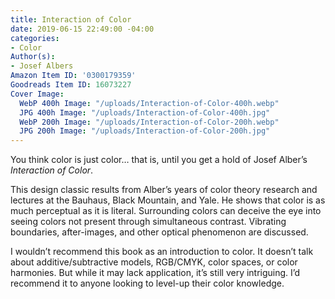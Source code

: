 ```yaml
---
title: Interaction of Color
date: 2019-06-15 22:49:00 -04:00
categories:
- Color
Author(s):
- Josef Albers
Amazon Item ID: '0300179359'
Goodreads Item ID: 16073227
Cover Image:
  WebP 400h Image: "/uploads/Interaction-of-Color-400h.webp"
  JPG 400h Image: "/uploads/Interaction-of-Color-400h.jpg"
  WebP 200h Image: "/uploads/Interaction-of-Color-200h.webp"
  JPG 200h Image: "/uploads/Interaction-of-Color-200h.jpg"
---
```


You think color is just color… that is, until you get a hold of Josef Alber’s *Interaction of Color*.

This design classic results from Alber’s years of color theory research and lectures at the Bauhaus, Black Mountain, and Yale. He shows that color is as much perceptual as it is literal. Surrounding colors can deceive the eye into seeing colors not present through simultaneous contrast. Vibrating boundaries, after-images, and other optical phenomenon are discussed.

I wouldn’t recommend this book as an introduction to color. It doesn’t talk about additive/subtractive models, RGB/CMYK, color spaces, or color harmonies. But while it may lack application, it’s still very intriguing. I’d recommend it to anyone looking to level-up their color knowledge.